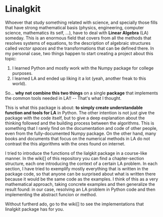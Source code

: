 # Linalgkit

Whoever that study something related with science, and specially those fills that have strong mathematical basis (physics, engineering, computer science, mathematics its self, ...), have to deal with __Linear Algebra__ (LA) someday. This is an enormous field that covers from all the methods that resolves systems of equations, to the description of algebraic structures called _vector spaces_ and the transformations that can be defined there. In my personal case, two things happen to start creating a project about this topic:

1. I learned Python and mostly work with the Numpy package for college purposes.
2. I learned LA and ended up liking it a lot (yeah, another freak to this world).

So... __why not combine this two things__ on a single __package__ that implements the common tools needed in LA!! -- That's what I thought.

This is what this package is about: __to simply create understandable function and tools for LA__ in Python. The other intention is not just give the package with the code itself, but to give a deep explanation about the thinking followed and the building process between the algorithms. This is something that I rarely find on the documentation and code of other people, even from the fully-documented Numpy package. On the other hand, many books and documents that focus on the numerical methods in LA do not contrast the this algorithms with the ones found on internet. 

I tried to introduce the functions of the lialgkit package in a course-like manner. In the wiki[] of this repository you can find a chapter-section structure, each one introducing the context of a certain LA problem. In each section, I have tried to exemplify mostly everything that is written in the package code, so that anyone can be surprised about what is written there because it would be the same code as the examples. I think of this as a very mathematical approach, taking concrete examples and then generalize the result found: in our case, resolving an LA problem in Python code and then implementing the abstract funcion or method.

Without furtherd ado, go to the wiki[] to see the implementations that linalgkit package has for you.

